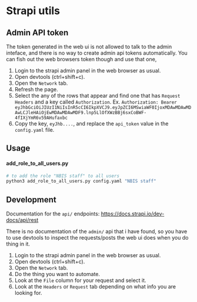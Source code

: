# Strapi utils

## Admin API token

The token generated in the web ui is not allowed to talk to the admin inteface, and there is no way to create admin api tokens automatically. You can fish out the web browsers token though and use that one,

1. Login to the strapi admin panel in the web browser as usual.
1. Open devtools (ctrl+shift+c).
1. Open the `Network` tab.
1. Refresh the page.
1. Select the any of the rows that appear and find one that has `Request Headers` and a key called `Authorization`. Ex. `Authorization:	Bearer eyJhbGciOiJIUzI1NiIsInR5cCI6IkpXVCJ9.eyJpZCI6MSwiaWF0IjoxMDAwMDAwMDAwLCJleHAiOjEwMDAwMDAwMDF9.lnp5LlOfXWzBBj6sxCoBWF-4fIXjYmR6v59AHufaxbc`
1. Copy the key, `eyJhb....`, and replace the `api_token` value in the `config.yaml` file.


## Usage

#### add_role_to_all_users.py

```bash
# to add the role "NBIS staff" to all users
python3 add_role_to_all_users.py config.yaml "NBIS staff"
```


## Development

Documentation for the `api/` endpoints: https://docs.strapi.io/dev-docs/api/rest

There is no documentation of the `admin/` api that i have found, so you have to use devtools to inspect the requests/posts the web ui does when you do thing in it.

1. Login to the strapi admin panel in the web browser as usual.
1. Open devtools (ctrl+shift+c).
1. Open the `Network` tab.
1. Do the thing you want to automate.
1. Look at the `File` column for your request and select it.
1. Look at the `Headers` or `Request` tab depending on what info you are looking for.

